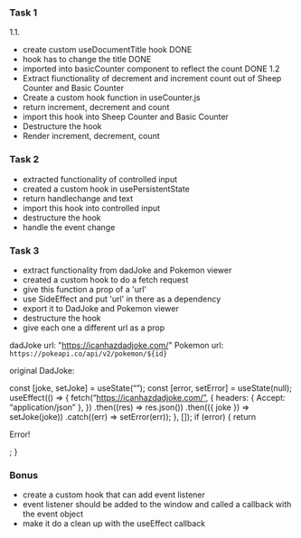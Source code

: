 ### Task 1 
1.1.
- create custom useDocumentTitle hook DONE
- hook has to change the title DONE 
- imported into basicCounter component to reflect the count DONE
1.2
- Extract fiunctionality of decrement and increment count out of Sheep Counter and Basic Counter
- Create a custom hook function in useCounter.js
- return increment, decrement and count
- import this hook into Sheep Counter and Basic Counter
- Destructure the hook
- Render increment, decrement, count 

### Task 2 

- extracted functionality of controlled input
- created a custom hook in usePersistentState
- return handlechange and text
- import this hook into controlled input 
- destructure the hook 
- handle the event change 

### Task 3
- extract functionality from dadJoke and Pokemon viewer
- created a custom hook to do a fetch request
- give this function a prop of a 'url'
- use SideEffect and put 'url' in there as a dependency
- export it to DadJoke and Pokemon viewer
- destructure the hook
- give each one a different url as a prop

dadJoke url: "https://icanhazdadjoke.com/"
Pokemon url: `https://pokeapi.co/api/v2/pokemon/${id}`

original DadJoke:

const [joke, setJoke] = useState(“”);
  const [error, setError] = useState(null);
  useEffect(() => {
    fetch(“https://icanhazdadjoke.com/”, {
      headers: { Accept: “application/json” },
    })
      .then((res) => res.json())
      .then(({ joke }) => setJoke(joke))
      .catch((err) => setError(err));
  }, []);
  if (error) {
    return <p>Error!</p>;
  }

  ### Bonus

  - create a custom hook that can add event listener
  - event listener should be added to the window and called a callback with the event object
  - make it do a clean up with the useEffect callback